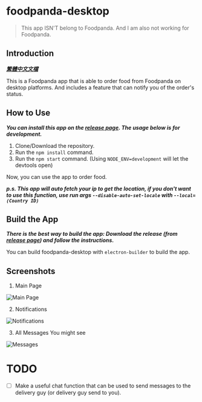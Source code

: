 # foodpanda-desktop

> This app ISN'T belong to Foodpanda. And I am also not working for Foodpanda.

## Introduction

***[繁體中文文檔](/doc/README.zh.md)***

This is a Foodpanda app that is able to order food from Foodpanda on desktop platforms. And includes a feature that can notify you of the order's status.

## How to Use

***You can install this app on the [release page](https://github.com/000hen/foodpanda-desktop/releases/latest). The usage below is for development.***

 1. Clone/Download the repository.
 2. Run the `npm install` command.
 3. Run the `npm start` command. (Using `NODE_ENV=development` will let the devtools open)

Now, you can use the app to order food.

***p.s. This app will auto fetch your ip to get the location, if you don't want to use this function, use run args `--disable-auto-set-locale` with `--local=(Country ID)`***

## Build the App

***There is the best way to build the app: Download the release (from [release page](https://github.com/000hen/foodpanda-desktop/releases/latest)) and follow the instructions.***

You can build foodpanda-desktop with `electron-builder` to build the app.

## Screenshots

 1. Main Page

 ![Main Page](https://cdn.discordapp.com/attachments/698551378745884835/930397857272430622/unknown.png)

 2. Notifications

 ![Notifications](https://cdn.discordapp.com/attachments/698551378745884835/930398948483538955/unknown.png)

 3. All Messages You might see

 ![Messages](https://cdn.discordapp.com/attachments/698551378745884835/931151990279503882/unknown.png)

# TODO

 * [ ] Make a useful chat function that can be used to send messages to the delivery guy (or delivery guy send to you).